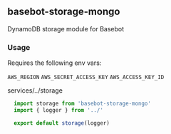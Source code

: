 ## basebot-storage-mongo

DynamoDB storage module for Basebot

### Usage

Requires the following env vars:

`AWS_REGION`
`AWS_SECRET_ACCESS_KEY`
`AWS_ACCESS_KEY_ID`

services/../storage
```javascript
  import storage from 'basebot-storage-mongo'
  import { logger } from '../'

  export default storage(logger)
```
